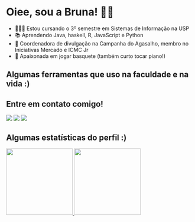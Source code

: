 # Oiee, sou a Bruna! 🥰👋

- 👩🏽‍💻 Estou cursando o 3º semestre em Sistemas de Informação na USP
- 📚 Aprendendo Java, haskell, R, JavaScript e Python
- 🐧 Coordenadora de divulgação na Campanha do Agasalho, membro no Iniciativas Mercado e ICMC Jr
- 🏀 Apaixonada em jogar basquete (também curto tocar piano!)

## Algumas ferramentas que uso na faculdade e na vida :)
<link rel="stylesheet" href="https://cdn.jsdelivr.net/gh/devicons/devicon@v2.15.1/devicon.min.css">
<i class="devicon-javascript-plain"></i>
<i class="devicon-nodejs-plain"></i>
<i class="devicon-mysql-plain-wordmark"></i>
<i class="devicon-github-original"></i>
<i class="devicon-c-line"></i>
<i class="devicon-figma-plain"></i>
<i class="devicon-python-plain"></i>         
          
## Entre em contato comigo!
<div>
  <a href="https://instagram.com/brunamata.04" target="_blank"><img src="https://img.shields.io/badge/-Instagram-%23E4405F?style=for-the-badge&logo=instagram&logoColor=white" target="_blank"></a>
  <a href = "mailto:brunamata@usp.br"><img src="https://img.shields.io/badge/Gmail-D14836?style=for-the-badge&logo=gmail&logoColor=white" target="_blank"></a>
  <a href="https://www.linkedin.com/in/brunamata" target="_blank"><img src="https://img.shields.io/badge/-LinkedIn-%230077B5?style=for-the-badge&logo=linkedin&logoColor=white" target="_blank"></a>   
</div>

## Algumas estatísticas do perfil :)
<div>
<a href="https://github.com/brunamata">
<img height="180em" src="https://github-readme-stats.vercel.app/api/top-langs/?username=brunamata&layout=compact&langs_count=7&theme=dracula"/>
<img height="180em" src="https://github-readme-stats.vercel.app/api?username=brunamata&show_icons=true&theme=dracula&include_all_commits=true&count_private=true"/>
</div>

          
<!--
**brunamata/brunamata** is a ✨ _special_ ✨ repository because its `README.md` (this file) appears on your GitHub profile.

Here are some ideas to get you started:

- 🔭 I’m currently working on ...
- 🌱 I’m currently learning ...
- 👯 I’m looking to collaborate on ...
- 🤔 I’m looking for help with ...
- 💬 Ask me about ...
- 📫 How to reach me: ...
- 😄 Pronouns: ...
- ⚡ Fun fact: ...
-->
